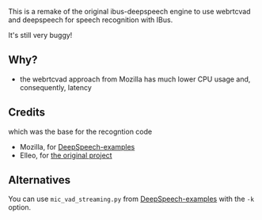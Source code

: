 This is a remake of the original ibus-deepspeech engine to use webrtcvad and deepspeech for speech recognition with IBus.

It's still very buggy!

## Why?
* the webrtcvad approach from Mozilla has much lower CPU usage and, consequently, latency

## Credits
which was the base for the recogntion code
* Mozilla, for [DeepSpeech-examples]
* Elleo, for [the original project]

[the original project]: https://github.com/Elleo/ibus-deepspeech
[DeepSpeech-examples]: https://github.com/mozilla/DeepSpeech-examples

## Alternatives
You can use `mic_vad_streaming.py` from [DeepSpeech-examples] with the `-k` option.

